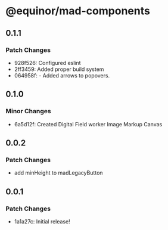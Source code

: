 # @equinor/mad-components

## 0.1.1

### Patch Changes

-   928f526: Configured eslint
-   2ff3459: Added proper build system
-   064958f: - Added arrows to popovers.

## 0.1.0

### Minor Changes

-   6a5d12f: Created Digital Field worker Image Markup Canvas

## 0.0.2

### Patch Changes

-   add minHeight to madLegacyButton

## 0.0.1

### Patch Changes

-   1a1a27c: Initial release!
